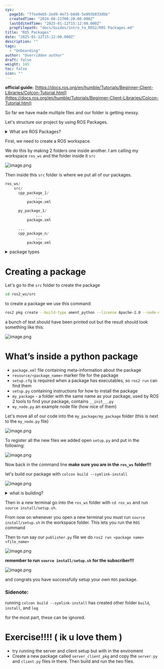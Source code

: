 ```yaml
---
sys:
  pageId: "7fea9eb5-2ed9-4e73-b6d6-5e093b833dbb"
  createdTime: "2024-08-21T00:28:00.000Z"
  lastEditedTime: "2025-01-12T15:12:00.000Z"
  propFilepath: "docs/Guides/intro_to_ROS2/ROS Packages.md"
title: "ROS Packages"
date: "2025-01-12T15:12:00.000Z"
description: ""
tags:
  - "Onboarding"
author: "Overridden author"
draft: false
weight: 145
toc: false
icon: ""
---
```


**official guide:** [https://docs.ros.org/en/humble/Tutorials/Beginner-Client-Libraries/Colcon-Tutorial.html](https://docs.ros.org/en/humble/Tutorials/Beginner-Client-Libraries/Colcon-Tutorial.html)

So far we have made multiple files and our folder is getting messy.

Let's structure our project by using ROS Packages.

<details>

<summary>What are ROS Packages?</summary>

ROS Packages are, as the name implies, packages of code that are highly sharable between ROS developers.

They consist of a folder, `package.xml` file, and source code

```python
      cpp_package_1/
		      ... imagine much code files here ..
          package.xml
```

</details>

First, we need to create a ROS workspace.

We do this by making 2 folders one inside another. I am calling my workspace `ros_ws` and the folder inside it `src`

![image.png](https://prod-files-secure.s3.us-west-2.amazonaws.com/d518164a-d88e-44d1-a4ee-3adb3bd8bce0/70706947-fd18-4537-a67b-e12946812d31/image.png?X-Amz-Algorithm=AWS4-HMAC-SHA256&X-Amz-Content-Sha256=UNSIGNED-PAYLOAD&X-Amz-Credential=ASIAZI2LB4664D24IH47%2F20250526%2Fus-west-2%2Fs3%2Faws4_request&X-Amz-Date=20250526T230810Z&X-Amz-Expires=3600&X-Amz-Security-Token=IQoJb3JpZ2luX2VjEIf%2F%2F%2F%2F%2F%2F%2F%2F%2F%2FwEaCXVzLXdlc3QtMiJHMEUCIFIsb9%2B38NCaXhRlxJM6gAG%2BfJqSh8AW9x7aJcKmQYgQAiEAop3wlac59kqVdY%2BBFtqMi2aL41WfffSX91%2F2rpenT9wq%2FwMIUBAAGgw2Mzc0MjMxODM4MDUiDNjonWWcXu2WitqhRircA2OgLaH42qdSJdekkghhj%2FvyGCKuXEzbMUyzVKQosh5xE%2BIJKvsZtY7N7MtbDhiB%2BrLZ%2BSZ6snp0DOwu3COkdNAp%2F%2F7T4Ih9j1KK99wAdQ7KGwLMiFDj6X%2BtgxL7kc1XZyavwaP%2BklFwI%2Bu6woXPdnGwBvW6so3fMS1db26TW4RMyuXp%2Fu%2B038OuWXFupi7IRTdu8OmU%2B7AKwwt2lY7r%2BSb8i8NmZeklfEWQzNi1I7nA3%2BceYXYkUMD6mXQ2h42VZxY53zpd4H7sgQ0O7EmMjqxLFb2rlvzZzw%2FbYDe%2Bi1DSHvFG%2FVYhDU%2BgXiiDHnyMNoKmUlNoXaay0W27Ml%2B5LwKF67mngeUIIlpjNAICrqHfOkXRzrGf%2FIAVW7dIq50WvTHdqpfKEtvfhlRTB5mdCFAhz7GsmCSXQDerSY5oaQPlASznWahpnBJ0T24bhaGyZ7wBsXG%2BdWeVYSkhUGbpFrSS8fmhEOs82%2BSx84SwLWJDIAowf%2Bk2svahVZv1u3fOQKp9cpvX%2BFfqc26KVT5mq3TId%2Bewcv9O64QZdHsuL%2BlULL21sOa7PeJIpmWtB9mTZwCuqlR4smOYRkTKL68NM31Yd2p3lhgnQBdAqojJ68kh2dLiZIuMbPQxtS7rMK%2FT08EGOqUBaZ2xLf4BD4dkeT%2BB88qg9IGyT9ylSVaG%2FTPlLrpZXU%2FS0uzWtM1m787MQWNhcqEpKL4qrdq81yaElBhrMPUkNCSWCgDHxFcLrLkJSZEbqqm%2BM7du3piT9SiclDv7dZ7ghO16seeim0yjz4%2BZ2qa0ntzFUxciTqJ8XuYMzXEuowOdt%2BbB%2FJMtT4%2FA07X1wC7%2BACxI5RFwWD2QgpFULleiQBEye7dF&X-Amz-Signature=66b9bf100fcad820e4d324dea751505c201401fbf73fe919e8af7063a49c2249&X-Amz-SignedHeaders=host&x-id=GetObject)

Then inside this `src` folder is where we put all of our packages.

```python
ros_ws/
    src/
      cpp_package_1/
		      ...
          package.xml

      py_package_1/
		      ...
          package.xml

      ...
      cpp_package_n/
		      ...
          package.xml

```

<details>

<summary>package types</summary>

packages can be either `C++` or python.

the intern file structure is different for each but for this guide we will stick to creating python packages

</details>

# Creating a package

Let's go to the `src` folder to create the package

```bash
cd ros2_ws/src
```

to create a package we use this command:

```bash
ros2 pkg create --build-type ament_python --license Apache-2.0 --node-name my_node my_package
```

a bunch of text should have been printed out but the result should look something like this:

![image.png](https://prod-files-secure.s3.us-west-2.amazonaws.com/d518164a-d88e-44d1-a4ee-3adb3bd8bce0/e6cf1e3f-8512-4a3e-b131-079f800bf3e8/image.png?X-Amz-Algorithm=AWS4-HMAC-SHA256&X-Amz-Content-Sha256=UNSIGNED-PAYLOAD&X-Amz-Credential=ASIAZI2LB4664D24IH47%2F20250526%2Fus-west-2%2Fs3%2Faws4_request&X-Amz-Date=20250526T230810Z&X-Amz-Expires=3600&X-Amz-Security-Token=IQoJb3JpZ2luX2VjEIf%2F%2F%2F%2F%2F%2F%2F%2F%2F%2FwEaCXVzLXdlc3QtMiJHMEUCIFIsb9%2B38NCaXhRlxJM6gAG%2BfJqSh8AW9x7aJcKmQYgQAiEAop3wlac59kqVdY%2BBFtqMi2aL41WfffSX91%2F2rpenT9wq%2FwMIUBAAGgw2Mzc0MjMxODM4MDUiDNjonWWcXu2WitqhRircA2OgLaH42qdSJdekkghhj%2FvyGCKuXEzbMUyzVKQosh5xE%2BIJKvsZtY7N7MtbDhiB%2BrLZ%2BSZ6snp0DOwu3COkdNAp%2F%2F7T4Ih9j1KK99wAdQ7KGwLMiFDj6X%2BtgxL7kc1XZyavwaP%2BklFwI%2Bu6woXPdnGwBvW6so3fMS1db26TW4RMyuXp%2Fu%2B038OuWXFupi7IRTdu8OmU%2B7AKwwt2lY7r%2BSb8i8NmZeklfEWQzNi1I7nA3%2BceYXYkUMD6mXQ2h42VZxY53zpd4H7sgQ0O7EmMjqxLFb2rlvzZzw%2FbYDe%2Bi1DSHvFG%2FVYhDU%2BgXiiDHnyMNoKmUlNoXaay0W27Ml%2B5LwKF67mngeUIIlpjNAICrqHfOkXRzrGf%2FIAVW7dIq50WvTHdqpfKEtvfhlRTB5mdCFAhz7GsmCSXQDerSY5oaQPlASznWahpnBJ0T24bhaGyZ7wBsXG%2BdWeVYSkhUGbpFrSS8fmhEOs82%2BSx84SwLWJDIAowf%2Bk2svahVZv1u3fOQKp9cpvX%2BFfqc26KVT5mq3TId%2Bewcv9O64QZdHsuL%2BlULL21sOa7PeJIpmWtB9mTZwCuqlR4smOYRkTKL68NM31Yd2p3lhgnQBdAqojJ68kh2dLiZIuMbPQxtS7rMK%2FT08EGOqUBaZ2xLf4BD4dkeT%2BB88qg9IGyT9ylSVaG%2FTPlLrpZXU%2FS0uzWtM1m787MQWNhcqEpKL4qrdq81yaElBhrMPUkNCSWCgDHxFcLrLkJSZEbqqm%2BM7du3piT9SiclDv7dZ7ghO16seeim0yjz4%2BZ2qa0ntzFUxciTqJ8XuYMzXEuowOdt%2BbB%2FJMtT4%2FA07X1wC7%2BACxI5RFwWD2QgpFULleiQBEye7dF&X-Amz-Signature=eda0c1fc861dff82b1d74201700eb6583114e6da45547f122826b4244526d3c6&X-Amz-SignedHeaders=host&x-id=GetObject)

# What’s inside a python package

- `package.xml` file containing meta-information about the package
- `resource/<package_name>` marker file for the package
- `setup.cfg` is required when a package has executables, so `ros2 run` can find them
- `setup.py` containing instructions for how to install the package
- `my_package` - a folder with the same name as your package, used by ROS 2 tools to find your package, contains `__init__.py`
- `my_node.py` an example node file (how nice of them)

Let's move all of our code into the `my_package/my_package` folder (this is next to the `my_node.py` file)

![image.png](https://prod-files-secure.s3.us-west-2.amazonaws.com/d518164a-d88e-44d1-a4ee-3adb3bd8bce0/9ce58f11-0da9-4d3e-b86d-506a9685d378/image.png?X-Amz-Algorithm=AWS4-HMAC-SHA256&X-Amz-Content-Sha256=UNSIGNED-PAYLOAD&X-Amz-Credential=ASIAZI2LB4664D24IH47%2F20250526%2Fus-west-2%2Fs3%2Faws4_request&X-Amz-Date=20250526T230810Z&X-Amz-Expires=3600&X-Amz-Security-Token=IQoJb3JpZ2luX2VjEIf%2F%2F%2F%2F%2F%2F%2F%2F%2F%2FwEaCXVzLXdlc3QtMiJHMEUCIFIsb9%2B38NCaXhRlxJM6gAG%2BfJqSh8AW9x7aJcKmQYgQAiEAop3wlac59kqVdY%2BBFtqMi2aL41WfffSX91%2F2rpenT9wq%2FwMIUBAAGgw2Mzc0MjMxODM4MDUiDNjonWWcXu2WitqhRircA2OgLaH42qdSJdekkghhj%2FvyGCKuXEzbMUyzVKQosh5xE%2BIJKvsZtY7N7MtbDhiB%2BrLZ%2BSZ6snp0DOwu3COkdNAp%2F%2F7T4Ih9j1KK99wAdQ7KGwLMiFDj6X%2BtgxL7kc1XZyavwaP%2BklFwI%2Bu6woXPdnGwBvW6so3fMS1db26TW4RMyuXp%2Fu%2B038OuWXFupi7IRTdu8OmU%2B7AKwwt2lY7r%2BSb8i8NmZeklfEWQzNi1I7nA3%2BceYXYkUMD6mXQ2h42VZxY53zpd4H7sgQ0O7EmMjqxLFb2rlvzZzw%2FbYDe%2Bi1DSHvFG%2FVYhDU%2BgXiiDHnyMNoKmUlNoXaay0W27Ml%2B5LwKF67mngeUIIlpjNAICrqHfOkXRzrGf%2FIAVW7dIq50WvTHdqpfKEtvfhlRTB5mdCFAhz7GsmCSXQDerSY5oaQPlASznWahpnBJ0T24bhaGyZ7wBsXG%2BdWeVYSkhUGbpFrSS8fmhEOs82%2BSx84SwLWJDIAowf%2Bk2svahVZv1u3fOQKp9cpvX%2BFfqc26KVT5mq3TId%2Bewcv9O64QZdHsuL%2BlULL21sOa7PeJIpmWtB9mTZwCuqlR4smOYRkTKL68NM31Yd2p3lhgnQBdAqojJ68kh2dLiZIuMbPQxtS7rMK%2FT08EGOqUBaZ2xLf4BD4dkeT%2BB88qg9IGyT9ylSVaG%2FTPlLrpZXU%2FS0uzWtM1m787MQWNhcqEpKL4qrdq81yaElBhrMPUkNCSWCgDHxFcLrLkJSZEbqqm%2BM7du3piT9SiclDv7dZ7ghO16seeim0yjz4%2BZ2qa0ntzFUxciTqJ8XuYMzXEuowOdt%2BbB%2FJMtT4%2FA07X1wC7%2BACxI5RFwWD2QgpFULleiQBEye7dF&X-Amz-Signature=c9bb12011e7c04fcafe805d4feac603a3892b1d934707fd01c068a76b970d433&X-Amz-SignedHeaders=host&x-id=GetObject)

To register all the new files we added open `setup.py` and put in the following:

![image.png](https://prod-files-secure.s3.us-west-2.amazonaws.com/d518164a-d88e-44d1-a4ee-3adb3bd8bce0/1cd7c262-4cae-4496-9d75-c178537d24a2/image.png?X-Amz-Algorithm=AWS4-HMAC-SHA256&X-Amz-Content-Sha256=UNSIGNED-PAYLOAD&X-Amz-Credential=ASIAZI2LB4664D24IH47%2F20250526%2Fus-west-2%2Fs3%2Faws4_request&X-Amz-Date=20250526T230810Z&X-Amz-Expires=3600&X-Amz-Security-Token=IQoJb3JpZ2luX2VjEIf%2F%2F%2F%2F%2F%2F%2F%2F%2F%2FwEaCXVzLXdlc3QtMiJHMEUCIFIsb9%2B38NCaXhRlxJM6gAG%2BfJqSh8AW9x7aJcKmQYgQAiEAop3wlac59kqVdY%2BBFtqMi2aL41WfffSX91%2F2rpenT9wq%2FwMIUBAAGgw2Mzc0MjMxODM4MDUiDNjonWWcXu2WitqhRircA2OgLaH42qdSJdekkghhj%2FvyGCKuXEzbMUyzVKQosh5xE%2BIJKvsZtY7N7MtbDhiB%2BrLZ%2BSZ6snp0DOwu3COkdNAp%2F%2F7T4Ih9j1KK99wAdQ7KGwLMiFDj6X%2BtgxL7kc1XZyavwaP%2BklFwI%2Bu6woXPdnGwBvW6so3fMS1db26TW4RMyuXp%2Fu%2B038OuWXFupi7IRTdu8OmU%2B7AKwwt2lY7r%2BSb8i8NmZeklfEWQzNi1I7nA3%2BceYXYkUMD6mXQ2h42VZxY53zpd4H7sgQ0O7EmMjqxLFb2rlvzZzw%2FbYDe%2Bi1DSHvFG%2FVYhDU%2BgXiiDHnyMNoKmUlNoXaay0W27Ml%2B5LwKF67mngeUIIlpjNAICrqHfOkXRzrGf%2FIAVW7dIq50WvTHdqpfKEtvfhlRTB5mdCFAhz7GsmCSXQDerSY5oaQPlASznWahpnBJ0T24bhaGyZ7wBsXG%2BdWeVYSkhUGbpFrSS8fmhEOs82%2BSx84SwLWJDIAowf%2Bk2svahVZv1u3fOQKp9cpvX%2BFfqc26KVT5mq3TId%2Bewcv9O64QZdHsuL%2BlULL21sOa7PeJIpmWtB9mTZwCuqlR4smOYRkTKL68NM31Yd2p3lhgnQBdAqojJ68kh2dLiZIuMbPQxtS7rMK%2FT08EGOqUBaZ2xLf4BD4dkeT%2BB88qg9IGyT9ylSVaG%2FTPlLrpZXU%2FS0uzWtM1m787MQWNhcqEpKL4qrdq81yaElBhrMPUkNCSWCgDHxFcLrLkJSZEbqqm%2BM7du3piT9SiclDv7dZ7ghO16seeim0yjz4%2BZ2qa0ntzFUxciTqJ8XuYMzXEuowOdt%2BbB%2FJMtT4%2FA07X1wC7%2BACxI5RFwWD2QgpFULleiQBEye7dF&X-Amz-Signature=f23cd7ef12d931288a3630b6248ae9c4eb52f4c908b207b692f75d1e3b6f2bc4&X-Amz-SignedHeaders=host&x-id=GetObject)

Now back in the command line **make sure you are in the** **`ros_ws`** **folder!!!**

let's build our package with `colcon build --symlink-install`

![image.png](https://prod-files-secure.s3.us-west-2.amazonaws.com/d518164a-d88e-44d1-a4ee-3adb3bd8bce0/2f2a0d27-b173-48fd-b189-5f5c0ce65619/image.png?X-Amz-Algorithm=AWS4-HMAC-SHA256&X-Amz-Content-Sha256=UNSIGNED-PAYLOAD&X-Amz-Credential=ASIAZI2LB4664D24IH47%2F20250526%2Fus-west-2%2Fs3%2Faws4_request&X-Amz-Date=20250526T230810Z&X-Amz-Expires=3600&X-Amz-Security-Token=IQoJb3JpZ2luX2VjEIf%2F%2F%2F%2F%2F%2F%2F%2F%2F%2FwEaCXVzLXdlc3QtMiJHMEUCIFIsb9%2B38NCaXhRlxJM6gAG%2BfJqSh8AW9x7aJcKmQYgQAiEAop3wlac59kqVdY%2BBFtqMi2aL41WfffSX91%2F2rpenT9wq%2FwMIUBAAGgw2Mzc0MjMxODM4MDUiDNjonWWcXu2WitqhRircA2OgLaH42qdSJdekkghhj%2FvyGCKuXEzbMUyzVKQosh5xE%2BIJKvsZtY7N7MtbDhiB%2BrLZ%2BSZ6snp0DOwu3COkdNAp%2F%2F7T4Ih9j1KK99wAdQ7KGwLMiFDj6X%2BtgxL7kc1XZyavwaP%2BklFwI%2Bu6woXPdnGwBvW6so3fMS1db26TW4RMyuXp%2Fu%2B038OuWXFupi7IRTdu8OmU%2B7AKwwt2lY7r%2BSb8i8NmZeklfEWQzNi1I7nA3%2BceYXYkUMD6mXQ2h42VZxY53zpd4H7sgQ0O7EmMjqxLFb2rlvzZzw%2FbYDe%2Bi1DSHvFG%2FVYhDU%2BgXiiDHnyMNoKmUlNoXaay0W27Ml%2B5LwKF67mngeUIIlpjNAICrqHfOkXRzrGf%2FIAVW7dIq50WvTHdqpfKEtvfhlRTB5mdCFAhz7GsmCSXQDerSY5oaQPlASznWahpnBJ0T24bhaGyZ7wBsXG%2BdWeVYSkhUGbpFrSS8fmhEOs82%2BSx84SwLWJDIAowf%2Bk2svahVZv1u3fOQKp9cpvX%2BFfqc26KVT5mq3TId%2Bewcv9O64QZdHsuL%2BlULL21sOa7PeJIpmWtB9mTZwCuqlR4smOYRkTKL68NM31Yd2p3lhgnQBdAqojJ68kh2dLiZIuMbPQxtS7rMK%2FT08EGOqUBaZ2xLf4BD4dkeT%2BB88qg9IGyT9ylSVaG%2FTPlLrpZXU%2FS0uzWtM1m787MQWNhcqEpKL4qrdq81yaElBhrMPUkNCSWCgDHxFcLrLkJSZEbqqm%2BM7du3piT9SiclDv7dZ7ghO16seeim0yjz4%2BZ2qa0ntzFUxciTqJ8XuYMzXEuowOdt%2BbB%2FJMtT4%2FA07X1wC7%2BACxI5RFwWD2QgpFULleiQBEye7dF&X-Amz-Signature=c72b3285d994b6f9ae2d39f13386c9bed324d012dced787abd39c1ca1e097283&X-Amz-SignedHeaders=host&x-id=GetObject)

<details>

<summary>what is building?</summary>

if you are a CS major at Rose-Hulman you will learn the answer to this in CSSE132

but TLDR; is it combines all the code files into one program that can be run easily 

</details>

Then in a new terminal go into the `ros_ws` folder with `cd ros_ws` and run `source install/setup.sh`. 

From now on whenever you open a new terminal you must run `source install/setup.sh` in the workspace folder. This lets you run the `ROS` command

Then to run say our `publisher.py` file we do `ros2 run <package name> <file_name>`

![image.png](https://prod-files-secure.s3.us-west-2.amazonaws.com/d518164a-d88e-44d1-a4ee-3adb3bd8bce0/4f4b1219-3a44-4632-aa0a-ce3471699f59/image.png?X-Amz-Algorithm=AWS4-HMAC-SHA256&X-Amz-Content-Sha256=UNSIGNED-PAYLOAD&X-Amz-Credential=ASIAZI2LB4664D24IH47%2F20250526%2Fus-west-2%2Fs3%2Faws4_request&X-Amz-Date=20250526T230810Z&X-Amz-Expires=3600&X-Amz-Security-Token=IQoJb3JpZ2luX2VjEIf%2F%2F%2F%2F%2F%2F%2F%2F%2F%2FwEaCXVzLXdlc3QtMiJHMEUCIFIsb9%2B38NCaXhRlxJM6gAG%2BfJqSh8AW9x7aJcKmQYgQAiEAop3wlac59kqVdY%2BBFtqMi2aL41WfffSX91%2F2rpenT9wq%2FwMIUBAAGgw2Mzc0MjMxODM4MDUiDNjonWWcXu2WitqhRircA2OgLaH42qdSJdekkghhj%2FvyGCKuXEzbMUyzVKQosh5xE%2BIJKvsZtY7N7MtbDhiB%2BrLZ%2BSZ6snp0DOwu3COkdNAp%2F%2F7T4Ih9j1KK99wAdQ7KGwLMiFDj6X%2BtgxL7kc1XZyavwaP%2BklFwI%2Bu6woXPdnGwBvW6so3fMS1db26TW4RMyuXp%2Fu%2B038OuWXFupi7IRTdu8OmU%2B7AKwwt2lY7r%2BSb8i8NmZeklfEWQzNi1I7nA3%2BceYXYkUMD6mXQ2h42VZxY53zpd4H7sgQ0O7EmMjqxLFb2rlvzZzw%2FbYDe%2Bi1DSHvFG%2FVYhDU%2BgXiiDHnyMNoKmUlNoXaay0W27Ml%2B5LwKF67mngeUIIlpjNAICrqHfOkXRzrGf%2FIAVW7dIq50WvTHdqpfKEtvfhlRTB5mdCFAhz7GsmCSXQDerSY5oaQPlASznWahpnBJ0T24bhaGyZ7wBsXG%2BdWeVYSkhUGbpFrSS8fmhEOs82%2BSx84SwLWJDIAowf%2Bk2svahVZv1u3fOQKp9cpvX%2BFfqc26KVT5mq3TId%2Bewcv9O64QZdHsuL%2BlULL21sOa7PeJIpmWtB9mTZwCuqlR4smOYRkTKL68NM31Yd2p3lhgnQBdAqojJ68kh2dLiZIuMbPQxtS7rMK%2FT08EGOqUBaZ2xLf4BD4dkeT%2BB88qg9IGyT9ylSVaG%2FTPlLrpZXU%2FS0uzWtM1m787MQWNhcqEpKL4qrdq81yaElBhrMPUkNCSWCgDHxFcLrLkJSZEbqqm%2BM7du3piT9SiclDv7dZ7ghO16seeim0yjz4%2BZ2qa0ntzFUxciTqJ8XuYMzXEuowOdt%2BbB%2FJMtT4%2FA07X1wC7%2BACxI5RFwWD2QgpFULleiQBEye7dF&X-Amz-Signature=08fe1ba06859aab2495b6dcb2e1a91eddfb56c1d63de6380d779f3b5a809e714&X-Amz-SignedHeaders=host&x-id=GetObject)

**remember to run** **`source install/setup.sh`** **for the subscriber!!!**

![image.png](https://prod-files-secure.s3.us-west-2.amazonaws.com/d518164a-d88e-44d1-a4ee-3adb3bd8bce0/02121119-dad4-49ec-8356-c956108b4243/image.png?X-Amz-Algorithm=AWS4-HMAC-SHA256&X-Amz-Content-Sha256=UNSIGNED-PAYLOAD&X-Amz-Credential=ASIAZI2LB4664D24IH47%2F20250526%2Fus-west-2%2Fs3%2Faws4_request&X-Amz-Date=20250526T230810Z&X-Amz-Expires=3600&X-Amz-Security-Token=IQoJb3JpZ2luX2VjEIf%2F%2F%2F%2F%2F%2F%2F%2F%2F%2FwEaCXVzLXdlc3QtMiJHMEUCIFIsb9%2B38NCaXhRlxJM6gAG%2BfJqSh8AW9x7aJcKmQYgQAiEAop3wlac59kqVdY%2BBFtqMi2aL41WfffSX91%2F2rpenT9wq%2FwMIUBAAGgw2Mzc0MjMxODM4MDUiDNjonWWcXu2WitqhRircA2OgLaH42qdSJdekkghhj%2FvyGCKuXEzbMUyzVKQosh5xE%2BIJKvsZtY7N7MtbDhiB%2BrLZ%2BSZ6snp0DOwu3COkdNAp%2F%2F7T4Ih9j1KK99wAdQ7KGwLMiFDj6X%2BtgxL7kc1XZyavwaP%2BklFwI%2Bu6woXPdnGwBvW6so3fMS1db26TW4RMyuXp%2Fu%2B038OuWXFupi7IRTdu8OmU%2B7AKwwt2lY7r%2BSb8i8NmZeklfEWQzNi1I7nA3%2BceYXYkUMD6mXQ2h42VZxY53zpd4H7sgQ0O7EmMjqxLFb2rlvzZzw%2FbYDe%2Bi1DSHvFG%2FVYhDU%2BgXiiDHnyMNoKmUlNoXaay0W27Ml%2B5LwKF67mngeUIIlpjNAICrqHfOkXRzrGf%2FIAVW7dIq50WvTHdqpfKEtvfhlRTB5mdCFAhz7GsmCSXQDerSY5oaQPlASznWahpnBJ0T24bhaGyZ7wBsXG%2BdWeVYSkhUGbpFrSS8fmhEOs82%2BSx84SwLWJDIAowf%2Bk2svahVZv1u3fOQKp9cpvX%2BFfqc26KVT5mq3TId%2Bewcv9O64QZdHsuL%2BlULL21sOa7PeJIpmWtB9mTZwCuqlR4smOYRkTKL68NM31Yd2p3lhgnQBdAqojJ68kh2dLiZIuMbPQxtS7rMK%2FT08EGOqUBaZ2xLf4BD4dkeT%2BB88qg9IGyT9ylSVaG%2FTPlLrpZXU%2FS0uzWtM1m787MQWNhcqEpKL4qrdq81yaElBhrMPUkNCSWCgDHxFcLrLkJSZEbqqm%2BM7du3piT9SiclDv7dZ7ghO16seeim0yjz4%2BZ2qa0ntzFUxciTqJ8XuYMzXEuowOdt%2BbB%2FJMtT4%2FA07X1wC7%2BACxI5RFwWD2QgpFULleiQBEye7dF&X-Amz-Signature=2dba2ac7e2a789a4ee82fa9ff5a50d348e23dd0848df1b10d6e502b2c5f12816&X-Amz-SignedHeaders=host&x-id=GetObject)

and congrats you have successfully setup your own `ROS` package.

### Sidenote:

running `colcon build --symlink-install` has created other folder `build`, `install`, and `log`

for the most part, these can be ignored.

# Exercise!!!! ( ik u love them )

- try running the server and client setup but with in the enviroment
- Create a new package called `server_client_pkg` and copy the `server.py` and `client.py` files in there. Then build and run the two files.
